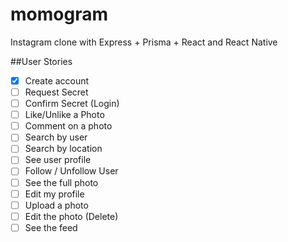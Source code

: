 # momogram
Instagram clone with Express + Prisma + React and React Native

##User Stories

- [x] Create account
- [ ] Request Secret
- [ ] Confirm Secret (Login)
- [ ] Like/Unlike a Photo
- [ ] Comment on a photo
- [ ] Search by user
- [ ] Search by location
- [ ] See user profile
- [ ] Follow / Unfollow User
- [ ] See the full photo
- [ ] Edit my profile
- [ ] Upload a photo
- [ ] Edit the photo (Delete)
- [ ] See the feed
